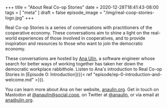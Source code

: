 +++
title = "About Real Co-op Stories"
date = 2020-12-28T18:41:43-08:00
tags = [ "meta" ]
draft = false
episode_image = "/img/real-coop-stories-logo.jpg"
+++

Real Co-op Stories is a series of conversations with practitioners of the cooperative economy. These conversations aim to shine a light on the real-world experiences of those involved in cooperatives, and to provide inspiration and resources to those who want to join the democratic economy.

These conversations are hosted by [Ana Ulin](https://anaulin.org), a software engineer whose search for better ways of working together has taken her down the democratic workplace rabbithole. Listen to Ana's introduction to Real Co-op Stories in [Episode 0: Introduction]({{< ref "episode/ep-0-introduction-and-welcome.md" >}}).

You can learn more about Ana on her website, [anaulin.org](https://anaulin.org). Get in touch on Mastodon at [@anaulin@social.coop](https://social.coop/@anaulin), on Twitter at [@anaulin](https://twitter.com/anaulin), or via email at ana@ulin.org.
